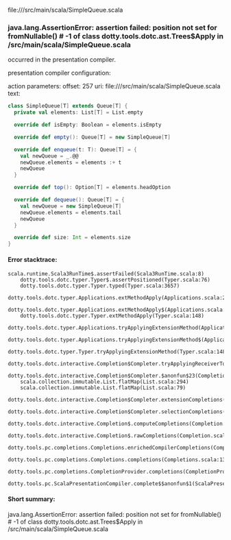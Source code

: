 file://<WORKSPACE>/src/main/scala/SimpleQueue.scala
### java.lang.AssertionError: assertion failed: position not set for fromNullable(<empty>) # -1 of class dotty.tools.dotc.ast.Trees$Apply in <WORKSPACE>/src/main/scala/SimpleQueue.scala

occurred in the presentation compiler.

presentation compiler configuration:


action parameters:
offset: 257
uri: file://<WORKSPACE>/src/main/scala/SimpleQueue.scala
text:
```scala
class SimpleQueue[T] extends Queue[T] {
  private val elements: List[T] = List.empty

  override def isEmpty: Boolean = elements.isEmpty

  override def empty(): Queue[T] = new SimpleQueue[T]

  override def enqueue(t: T): Queue[T] = {
    val newQueue = _.@@
    newQueue.elements = elements :+ t
    newQueue
  }

  override def top(): Option[T] = elements.headOption

  override def dequeue(): Queue[T] = {
    val newQueue = new SimpleQueue[T]
    newQueue.elements = elements.tail
    newQueue
  }

  override def size: Int = elements.size
}
```



#### Error stacktrace:

```
scala.runtime.Scala3RunTime$.assertFailed(Scala3RunTime.scala:8)
	dotty.tools.dotc.typer.Typer$.assertPositioned(Typer.scala:76)
	dotty.tools.dotc.typer.Typer.typed(Typer.scala:3657)
	dotty.tools.dotc.typer.Applications.extMethodApply(Applications.scala:2642)
	dotty.tools.dotc.typer.Applications.extMethodApply$(Applications.scala:434)
	dotty.tools.dotc.typer.Typer.extMethodApply(Typer.scala:148)
	dotty.tools.dotc.typer.Applications.tryApplyingExtensionMethod(Applications.scala:2687)
	dotty.tools.dotc.typer.Applications.tryApplyingExtensionMethod$(Applications.scala:434)
	dotty.tools.dotc.typer.Typer.tryApplyingExtensionMethod(Typer.scala:148)
	dotty.tools.dotc.interactive.Completion$Completer.tryApplyingReceiverToExtension$1(Completion.scala:561)
	dotty.tools.dotc.interactive.Completion$Completer.$anonfun$23(Completion.scala:604)
	scala.collection.immutable.List.flatMap(List.scala:294)
	scala.collection.immutable.List.flatMap(List.scala:79)
	dotty.tools.dotc.interactive.Completion$Completer.extensionCompletions(Completion.scala:601)
	dotty.tools.dotc.interactive.Completion$Completer.selectionCompletions(Completion.scala:449)
	dotty.tools.dotc.interactive.Completion$.computeCompletions(Completion.scala:221)
	dotty.tools.dotc.interactive.Completion$.rawCompletions(Completion.scala:80)
	dotty.tools.pc.completions.Completions.enrichedCompilerCompletions(Completions.scala:114)
	dotty.tools.pc.completions.Completions.completions(Completions.scala:136)
	dotty.tools.pc.completions.CompletionProvider.completions(CompletionProvider.scala:139)
	dotty.tools.pc.ScalaPresentationCompiler.complete$$anonfun$1(ScalaPresentationCompiler.scala:150)
```
#### Short summary: 

java.lang.AssertionError: assertion failed: position not set for fromNullable(<empty>) # -1 of class dotty.tools.dotc.ast.Trees$Apply in <WORKSPACE>/src/main/scala/SimpleQueue.scala
